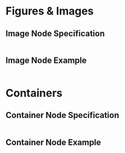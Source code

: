 # Figures & Images

## Image Node Specification

```{embed} spec:image

```

## Image Node Example

```{embed} example:image

```

# Containers

## Container Node Specification

```{embed} spec:container

```

## Container Node Example

```{embed} example:container

```

